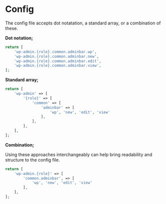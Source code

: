 # Config

The config file accepts dot notatation, a standard array, or a combination of these.

**Dot notation;**

```php
return [
    'wp-admin.{role}.common.adminbar.wp',
    'wp-admin.{role}.common.adminbar.new',
    'wp-admin.{role}.common.adminbar.edit',
    'wp-admin.{role}.common.adminbar.view',
];
```

**Standard array;**

```php
return [
    'wp-admin' => [
        '{role}' => [
            'common' => [
                'adminbar' => [
                    'wp', 'new', 'edit', 'view'
                ],
            ],
        ],
    ],
];
```

**Combination;**

Using these approaches interchangeably can help bring readability and structure to the config file.

```php
return [
    'wp-admin.{role}' => [
        'common.adminbar', => [
            'wp', 'new', 'edit', 'view'
        ],
    ],
];
```

